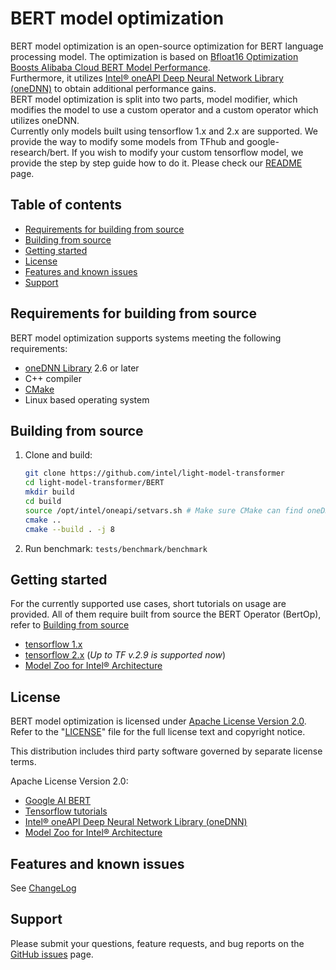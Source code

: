 # BERT model optimization

BERT model optimization is an open-source optimization for BERT language processing model.
The optimization is based on [Bfloat16 Optimization Boosts Alibaba Cloud BERT Model Performance](https://www.intel.com/content/www/us/en/artificial-intelligence/posts/alibaba-blog.html).  
Furthermore, it utilizes  [Intel® oneAPI Deep Neural Network Library (oneDNN)](https://github.com/oneapi-src/oneDNN) to obtain additional performance gains.  
BERT model optimization is split into two parts, model modifier, which modifies the model to use a custom operator and a custom operator which utilizes oneDNN.  
Currently only models built using tensorflow 1.x and 2.x are supported. We provide the way to modify some models from TFhub and google-research/bert. If you wish to modify your custom tensorflow model, we provide the step by step guide how to do it. Please check our [README](util/README.md) page.

## Table of contents

* [Requirements for building from source](#requirements-for-building-from-source)
* [Building from source](#building-from-source)
* [Getting started](#getting-started)
* [License](#license)
* [Features and known issues](#features-and-known-issues)
* [Support](#support)

## Requirements for building from source

BERT model optimization supports systems meeting the following requirements:

* [oneDNN Library](https://github.com/oneapi-src/oneDNN) 2.6 or later
* C++ compiler
* [CMake](https://cmake.org/download/)
* Linux based operating system 

## Building from source

1. Clone and build:

    ```sh
    git clone https://github.com/intel/light-model-transformer
    cd light-model-transformer/BERT
    mkdir build
    cd build
    source /opt/intel/oneapi/setvars.sh # Make sure CMake can find oneDNN
    cmake ..
    cmake --build . -j 8
    ```

2. Run benchmark: `tests/benchmark/benchmark`

## Getting started

For the currently supported use cases, short tutorials on usage are provided.
All of them require built from source the BERT Operator (BertOp), refer to [Building from source](#building-from-source)

* [tensorflow 1.x](tests/tf1_ops_accuracy/README.md)
* [tensorflow 2.x](tests/tf2_ops_accuracy/README.md) (*Up to TF v.2.9 is supported now*)
* [Model Zoo for Intel® Architecture](tests/model_zoo/README.md)

## License

BERT model optimization is licensed under [Apache License Version 2.0](LICENSE). Refer to the
"[LICENSE](LICENSE)" file for the full license text and copyright notice.

This distribution includes third party software governed by separate license
terms.

Apache License Version 2.0:

* [Google AI BERT](https://github.com/google-research/bert)
* [Tensorflow tutorials](https://github.com/tensorflow/text/tree/master/docs/tutorials)
* [Intel® oneAPI Deep Neural Network Library (oneDNN)](https://github.com/oneapi-src/oneDNN)
* [Model Zoo for Intel® Architecture](https://github.com/IntelAI/models)

## Features and known issues

See [ChangeLog](Changelog.md)

## Support

Please submit your questions, feature requests, and bug reports on the [GitHub issues](https://github.com/intel/light-model-transformer/issues) page.
